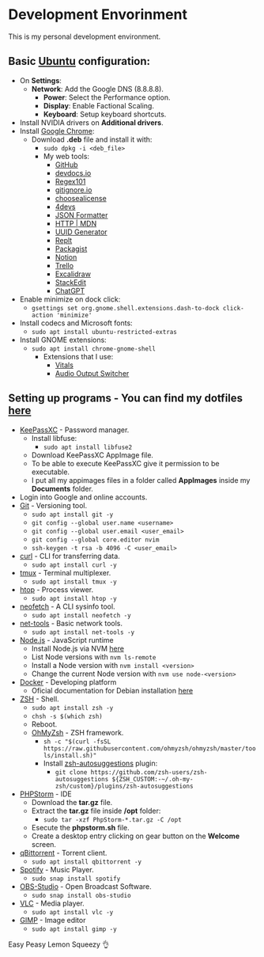# Development Envorinment

<p>This is my personal development environment.</p>

## Basic [Ubuntu](https://ubuntu.com/) configuration:
- On **Settings**:
  - **Network**: Add the Google DNS (8.8.8.8).
    - **Power**: Select the Performance option.
    - **Display**: Enable Factional Scaling.
    - **Keyboard**: Setup keyboard shortcuts.
- Install NVIDIA drivers on **Additional drivers**.
- Install [Google Chrome](https://www.google.com/intl/pt-BR/chrome/):
  - Download **.deb** file and install it with:
    - `sudo dpkg -i <deb_file>`
    - My web tools:
        - [GitHub](https://github.com/)
        - [devdocs.io](https://devdocs.io/)
        - [Regex101](https://regex101.com/)
        - [gitignore.io](https://www.toptal.com/developers/gitignore/)
        - [choosealicense](https://choosealicense.com/)
        - [4devs](https://www.4devs.com.br/)
        - [JSON Formatter](https://jsonformatter.org/)
        - [HTTP | MDN](https://developer.mozilla.org/en-US/docs/Web/HTTP)
        - [UUID Generator](https://www.uuidgenerator.net/version4)
        - [Replt](https://replit.com/)
        - [Packagist](https://packagist.org/)
        - [Notion](https://www.notion.so/)
        - [Trello](https://trello.com/)
        - [Excalidraw](https://excalidraw.com/)
        - [StackEdit](https://stackedit.io/)
        - [ChatGPT](https://chat.openai.com/)
- Enable minimize on dock click:
  - `gsettings set org.gnome.shell.extensions.dash-to-dock click-action 'minimize'`
- Install codecs and Microsoft fonts:
  - `sudo apt install ubuntu-restricted-extras`
- Install GNOME extensions:
  - `sudo apt install chrome-gnome-shell`
    - Extensions that I use:
      - [Vitals](https://extensions.gnome.org/extension/1460/vitals/)
      - [Audio Output Switcher](https://extensions.gnome.org/extension/751/audio-output-switcher/)

## Setting up programs - You can find my dotfiles [here](https://github.com/gnulll/dotfiles)
- [KeePassXC](https://keepassxc.org/) - Password manager.
  - Install libfuse:
    - `sudo apt install libfuse2`
  - Download KeePassXC AppImage file.
  - To be able to execute KeePassXC give it permission to be executable.
  - I put all my appimages files in a folder called **AppImages** inside my **Documents** folder.
- Login into Google and online accounts.
- [Git](https://git-scm.com/) - Versioning tool.
  - `sudo apt install git -y`
  - `git config --global user.name <username>`
  - `git config --global user.email <user_email>`
  - `git config --global core.editor nvim`
  - `ssh-keygen -t rsa -b 4096 -C <user_email>`
- [curl](https://curl.se/) - CLI for transferring data.
  - `sudo apt install curl -y`
- [tmux](https://github.com/tmux/tmux/wiki) - Terminal multiplexer.
  - `sudo apt install tmux -y`
- [htop](https://github.com/htop-dev/htop) - Process viewer.
  - `sudo apt install htop -y`
- [neofetch](https://github.com/dylanaraps/neofetch) - A CLI sysinfo tool.
  - `sudo apt install neofetch -y`
- [net-tools](https://github.com/ecki/net-tools) - Basic network tools.
  - `sudo apt install net-tools -y`
- [Node.js](https://nodejs.org/en) - JavaScript runtime
  - Install Node.js via NVM [here](https://github.com/nvm-sh/nvm?tab=readme-ov-file#installing-and-updating)
  - List Node versions with `nvm ls-remote`
  - Install a Node version with `nvm install <version>`
  - Change the current Node version with `nvm use node-<version>`
- [Docker](https://www.docker.com/) - Developing platform
  - Oficial documentation for Debian installation [here](https://docs.docker.com/engine/install/ubuntu/)
- [ZSH](https://www.zsh.org/) - Shell.
  - `sudo apt install zsh -y`
  - `chsh -s $(which zsh)`
  - Reboot.
  - [OhMyZsh](https://ohmyz.sh/) - ZSH framework.
    - `sh -c "$(curl -fsSL https://raw.githubusercontent.com/ohmyzsh/ohmyzsh/master/tools/install.sh)"`
    - Install [zsh-autosuggestions](https://github.com/zsh-users/zsh-autosuggestions) plugin:
      - `git clone https://github.com/zsh-users/zsh-autosuggestions ${ZSH_CUSTOM:-~/.oh-my-zsh/custom}/plugins/zsh-autosuggestions`
- [PHPStorm](https://www.jetbrains.com/pt-br/phpstorm/) - IDE
  - Download the **tar.gz** file.
  - Extract the **tar.gz** file inside **/opt** folder:
    - `sudo tar -xzf PhpStorm-*.tar.gz -C /opt`
  - Esecute the **phpstorm.sh** file.
  - Create a desktop entry clicking on gear button on the **Welcome** screen.
- [qBittorrent](https://www.qbittorrent.org/download) - Torrent client.
  - `sudo apt install qbittorrent -y`
- [Spotify](https://www.spotify.com/br-pt/download/linux/) - Music Player.
  - `sudo snap install spotify`
- [OBS-Studio](https://obsproject.com/pt-br/download) - Open Broadcast Software.
  - `sudo snap install obs-studio`
- [VLC](https://www.videolan.org/vlc/index.pt_BR.html) - Media player.
  - `sudo apt install vlc -y`
- [GIMP](https://www.gimp.org/) - Image editor
  - `sudo apt install gimp -y`

Easy Peasy Lemon Squeezy 👌
